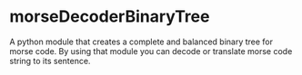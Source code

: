 # morseDecoderBinaryTree
A python module that creates a complete and balanced binary tree for morse code. By using that module you can decode or translate morse code string to its sentence.
